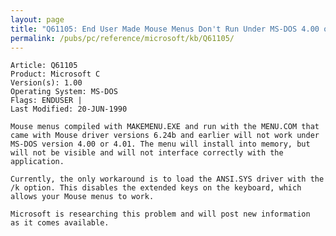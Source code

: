 ```yaml
---
layout: page
title: "Q61105: End User Made Mouse Menus Don't Run Under MS-DOS 4.00 or 4.01"
permalink: /pubs/pc/reference/microsoft/kb/Q61105/
---
```


	Article: Q61105
	Product: Microsoft C
	Version(s): 1.00
	Operating System: MS-DOS
	Flags: ENDUSER |
	Last Modified: 20-JUN-1990
	
	Mouse menus compiled with MAKEMENU.EXE and run with the MENU.COM that
	came with Mouse driver versions 6.24b and earlier will not work under
	MS-DOS version 4.00 or 4.01. The menu will install into memory, but
	will not be visible and will not interface correctly with the
	application.
	
	Currently, the only workaround is to load the ANSI.SYS driver with the
	/k option. This disables the extended keys on the keyboard, which
	allows your Mouse menus to work.
	
	Microsoft is researching this problem and will post new information
	as it comes available.
